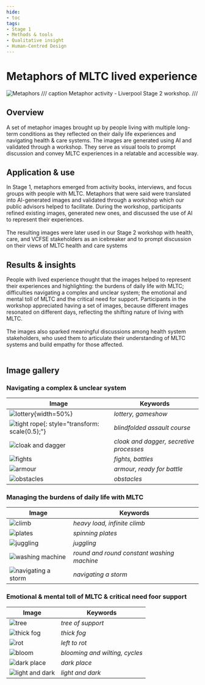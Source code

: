 ```yaml
---
hide:
- toc
tags:
- Stage 1
- Methods & tools
- Qualitative insight
- Human-Centred Design
---
```


# Metaphors of MLTC lived experience

![Metaphors](../assets/S2-metaphors.jpg)
/// caption
Metaphor activity - Liverpool Stage 2 workshop.
///

## Overview 
A set of metaphor images brought up by people living with multiple long-term conditions as they reflected on their daily life experiences and navigating health & care systems. The images are generated using AI and validated through a workshop. They serve as visual tools to prompt discussion and convey MLTC experiences in a relatable and accessible way.

## Application & use 
In Stage 1, metaphors emerged from activity books, interviews, and focus groups with people with MLTC. Metaphors that were said were translated into AI-generated images and validated through a workshop which our public advisors helped to facilitate. During the workshop, participants refined existing images, generated new ones, and discussed the use of AI to represent their experiences. 
<br><br>The resulting images were later used in our Stage 2 workshop with health, care, and VCFSE stakeholders as an icebreaker and to prompt discussion on their views of MLTC health and care systems

## Results & insights
People with lived experience thought that the images helped to represent their experiences and highlighting: the burdens of daily life with MLTC; difficulties navigating a complex and unclear system; the emotional and mental toll of MLTC and the critical need for support. Participants in the workshop appreciated having a set of images, because different images resonated on different days, reflecting the shifting nature of living with MLTC. 
<br><br>The images also sparked meaningful discussions among health system stakeholders, who used them to articulate their understanding of MLTC systems and build empathy for those affected.
<br><br>

## Image gallery 

### Navigating a complex & unclear system

| Image     | Keywords                    | 
| --------- |-------------------------------- | 
|  ![lottery](../assets/lottery.jfif){width=50%}  | *lottery, gameshow* | 
|  ![tight rope](../assets/tight-rope.jfif){: style="transform: scale(0.5);"}  | *blindfolded assault course* |
|  ![cloak and dagger](../assets/cloak.png)  | *cloak and dagger, secretive processes* |
|  ![fights](../assets/fight.png) | *fights, battles* |
|  ![armour](../assets/armour.png)  | *armour, ready for battle* |
|  ![obstacles](../assets/obstacles.jfif)  | *obstacles* |

### Managing the burdens of daily life with MLTC

| Image     | Keywords                     |
| --------- |-------------------------------- |
| ![climb](../assets/climb.png)   | *heavy load, infinite climb* |
| ![plates](../assets/plates.jfif)  | *spinning plates* |
| ![juggling](../assets/juggle.jfif)   | *juggling* |
| ![washing machine](../assets/washing.jfif)  | *round and round constant washing machine* |
| ![navigating a storm](../assets/storm.jfif)   | *navigating a storm* |


### Emotional & mental toll of MLTC & critical need foor support

| Image     | Keywords                     | 
| --------- |-------------------------------- | 
| ![tree](../assets/tree-support.jfif)   | *tree of support* |
| ![thick fog](../assets/fog.jfif)  | *thick fog* |
| ![rot](../assets/rot.jfif)   | *left to rot* |
| ![bloom](../assets/bloom.jfif)   | *blooming and wilting, cycles* |
| ![dark place](../assets/dark.png)   | *dark place*|
| ![light and dark](../assets/light&dark.jfif)   | *light and dark*|


